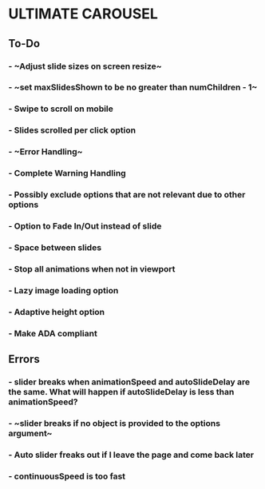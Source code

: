 # ULTIMATE CAROUSEL

## To-Do

### - ~Adjust slide sizes on screen resize~

### - ~set maxSlidesShown to be no greater than numChildren - 1~

### - Swipe to scroll on mobile

### - Slides scrolled per click option

### - ~Error Handling~

### - Complete Warning Handling

### - Possibly exclude options that are not relevant due to other options

### - Option to Fade In/Out instead of slide

### - Space between slides

### - Stop all animations when not in viewport

### - Lazy image loading option

### - Adaptive height option

### - Make ADA compliant

## Errors

### - slider breaks when animationSpeed and autoSlideDelay are the same. What will happen if autoSlideDelay is less than animationSpeed?

### - ~slider breaks if no object is provided to the options argument~

### - Auto slider freaks out if I leave the page and come back later

### - continuousSpeed is too fast
